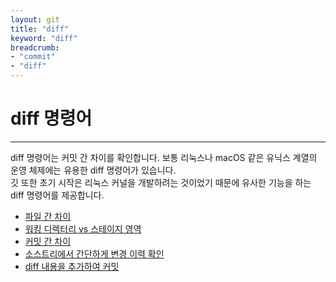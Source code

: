 ```yaml
---
layout: git
title: "diff"
keyword: "diff"
breadcrumb:
- "commit"
- "diff"
---
```


# diff 명령어
---
diff 명령어는 커밋 간 차이를 확인합니다. 보통 리눅스나 macOS 같은 유닉스 계열의 운영 체제에는 유용한 diff 명령어가 있습니다.  
깃 또한 초기 시작은 리눅스 커널을 개발하려는 것이었기 때문에 유사한 기능을 하는 diff 명령어를 제공합니다.  

+ [파일 간 차이](file)
+ [워킹 디렉터리 vs 스테이지 영역](stage)
+ [커밋 간 차이](difference) 
+ [소스트리에서 간단하게 변경 이력 확인](history)
+ [diff 내용을 추가하여 커밋](commit) 

<br>
